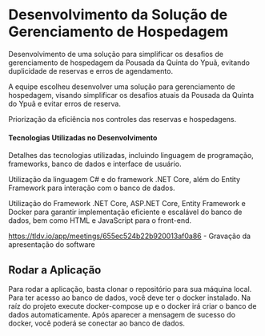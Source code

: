 <h1>Desenvolvimento da Solução de Gerenciamento de Hospedagem </h1>


Desenvolvimento de uma solução para simplificar os desafios de gerenciamento de hospedagem da Pousada da Quinta do Ypuã, evitando duplicidade de reservas e erros de agendamento.


A equipe escolheu desenvolver uma solução para gerenciamento de hospedagem, visando simplificar os desafios atuais da Pousada da Quinta do Ypuã e evitar erros de reserva.


Priorização da eficiência nos controles das reservas e hospedagens.

<h4>Tecnologias Utilizadas no Desenvolvimento</h4>


Detalhes das tecnologias utilizadas, incluindo linguagem de programação, frameworks, banco de dados e interface de usuário.


Utilização da linguagem C# e do framework .NET Core, além do Entity Framework para interação com o banco de dados.


Utilização do Framework .NET Core, ASP.NET Core, Entity Framework e Docker para garantir implementação eficiente e escalável do banco de dados, bem como HTML e JavaScript para o front-end.

https://tldv.io/app/meetings/655ec524b22b920013af0a86 - Gravação da apresentação do software

<h2>Rodar a Aplicação</h2>

Para rodar a aplicação, basta clonar o repositório para sua máquina local. 
Para ter acesso ao banco de dados, você deve ter o docker instalado. Na raíz do projeto execute docker-compose up e o docker irá criar o banco de dados automaticamente.
Após aparecer a mensagem de sucesso do docker, você poderá se conectar ao banco de dados.

